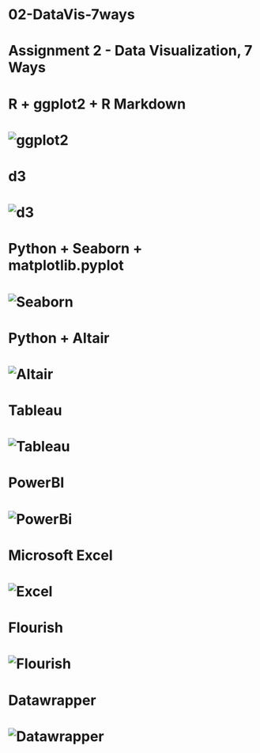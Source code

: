 # 02-DataVis-7ways

Assignment 2 - Data Visualization, 7 Ways  
===

# R + ggplot2 + R Markdown

![ggplot2](img/ggplot2.png)
===

# d3 
![d3](img/d3js.png)
===

# Python + Seaborn + matplotlib.pyplot
![Seaborn](img/seaborn.png)
===

# Python + Altair
![Altair](img/altair.png)
===

# Tableau
![Tableau](img/Tableau.png)
===

# PowerBI
![PowerBi](img/powerbi.png)
===

# Microsoft Excel
![Excel](img/excel-penglings.png)
===

# Flourish
![Flourish](img/Flourish.png)
===

# Datawrapper
![Datawrapper](img/datawrapper.png)
===
